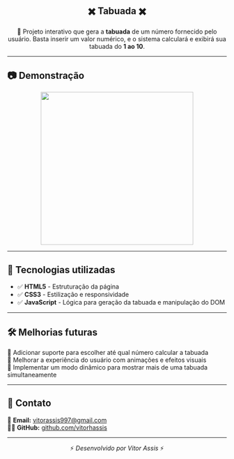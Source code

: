 # <h2 align="center">✖️ Tabuada ✖️</h2>

<p align="center">
  🚀 Projeto interativo que gera a <strong>tabuada</strong> de um número fornecido pelo usuário.  
  Basta inserir um valor numérico, e o sistema calculará e exibirá sua tabuada do <strong>1 ao 10</strong>.
</p>

---

## 📷 Demonstração  

<div align="center">
  <img height="350" src="https://github.com/user-attachments/assets/d14063fe-605d-4f7c-a1a7-020f5df0a43b" />
</div>

---

## 🚀 Tecnologias utilizadas  

- ✅ **HTML5** - Estruturação da página  
- ✅ **CSS3** - Estilização e responsividade  
- ✅ **JavaScript** - Lógica para geração da tabuada e manipulação do DOM  

---

## 🛠 Melhorias futuras  

🔹 Adicionar suporte para escolher até qual número calcular a tabuada  
🔹 Melhorar a experiência do usuário com animações e efeitos visuais  
🔹 Implementar um modo dinâmico para mostrar mais de uma tabuada simultaneamente  

---

## 📩 Contato  

📧 **Email:** [vitorassis997@gmail.com](mailto:vitorassis997@gmail.com)  
👨‍💻 **GitHub:** [github.com/vitorhassis](https://github.com/vitorhassis)  

---

<p align="center">⚡ <em>Desenvolvido por Vitor Assis</em> ⚡</p>

